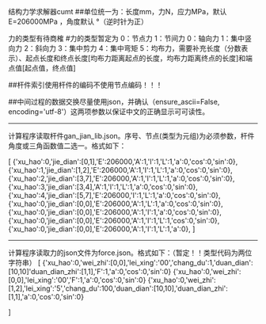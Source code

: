 结构力学求解器cumt
##单位统一为：长度mm，力N，应力MPa，默认E=206000MPa ，角度默认 °（逆时针为正）

力的类型有待商榷
#力的类型暂定为
  0：节点力
  1：节间力
    0：轴向力
    1：集中竖向力
    2：斜向力
    3：集中剪力
    4：集中弯矩
  5：均布力，需要补充长度（分数表示）、起点长度和终点长度[均布力距离起点的长度，均布力距离终点的长度]和端点值[起点值，终点值]

##杆件索引使用杆件的编码不使用节点编码！！！

##中间过程的数据交换尽量使用json，并确认（ensure_ascii=False, encoding='utf-8'）这两项参数以保证中文的正确显示可可读性。
***
计算程序读取杆件gan_jian_lib.json。序号、节点(类型为元组)为必须参数，杆件角度或三角函数值二选一。格式如下：

[
    {'xu_hao':0,'jie_dian':[0,1],'E':206000,'A':1,'I':1,'L':1,'a':0,'cos':0,'sin':0},
    {'xu_hao':1,'jie_dian':[1,2],'E':206000,'A':1,'I':1,'L':1,'a':0,'cos':0,'sin':0},
    {'xu_hao':2,'jie_dian':[3,7],'E':206000,'A':1,'I':1,'L':1,'a':0,'cos':0,'sin':0},
    {'xu_hao':3,'jie_dian':[3,4],'A':1,'I':1,'L':1,'a':0,'cos':0,'sin':0},
    {'xu_hao':4,'jie_dian':[5,7],'E':206000,'I':1,'L':1,'a':0,'cos':0,'sin':0},
    {'xu_hao':0,'jie_dian':[0,0],'E':206000,'A':1,'L':1,'a':0,'cos':0,'sin':0},
    {'xu_hao':0,'jie_dian':[0,0],'E':206000,'A':1,'I':1,'a':0,'cos':0,'sin':0},
    {'xu_hao':0,'jie_dian':[0,0],'E':206000,'A':1,'I':1,'L':1,'cos':0,'sin':0},
    {'xu_hao':0,'jie_dian':[0,0],'E':206000,'A':1,'I':1,'L':1,'a':0},
]
***
计算程序读取力的json文件为force.json。格式如下：（暂定！！类型代码为两位字符串）
[
    {'xu_hao':0,'wei_zhi':[0,0],'lei_xing':'00','chang_du':1,'duan_dian':[10,10]'duan_dian_zhi':[1,1],'F':1,'a':0,'cos':0,'sin':0}
    {'xu_hao':0,'wei_zhi':[0,0],'lei_xing':'00','F':1,'a':0,'cos':0,'sin':0}
    {'xu_hao':0,'wei_zhi':[1,2],'lei_xing':'5','chang_du':100,'duan_dian':[10,10],'duan_dian_zhi':[1,1],'a':0,'cos':0,'sin':0}


]
